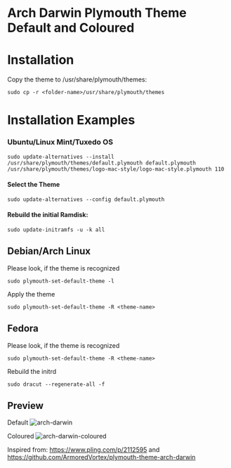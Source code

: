 # Arch Darwin Plymouth Theme Default and Coloured

# Installation

Copy the  theme to /usr/share/plymouth/themes:

```shell
sudo cp -r <folder-name>/usr/share/plymouth/themes
```
# Installation Examples

### Ubuntu/Linux Mint/Tuxedo OS
```shell
sudo update-alternatives --install /usr/share/plymouth/themes/default.plymouth default.plymouth /usr/share/plymouth/themes/logo-mac-style/logo-mac-style.plymouth 110
```
#### Select the Theme

```shell
sudo update-alternatives --config default.plymouth
```
#### Rebuild the initial Ramdisk:
```shell
sudo update-initramfs -u -k all
```
## Debian/Arch Linux

Please look, if the theme is recognized
```shell
sudo plymouth-set-default-theme -l
```
Apply the theme
```shell
sudo plymouth-set-default-theme -R <theme-name>
```
## Fedora

Please look, if the theme  is recognized
```shell
sudo plymouth-set-default-theme -R <theme-name>
```    
Rebuild the initrd
```shell
sudo dracut --regenerate-all -f
```
## Preview
Default
![arch-darwin](https://github.com/user-attachments/assets/f43aeea3-d68c-4f1a-891b-788485ee1fb8)

Coloured
![arch-darwin-coloured](https://github.com/user-attachments/assets/89aa506b-4e1f-443b-be4d-b079b176805f)


Inspired from: https://www.pling.com/p/2112595 and https://github.com/ArmoredVortex/plymouth-theme-arch-darwin

